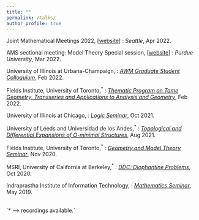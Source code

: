 ```yaml
---
title: ""
permalink: /talks/
author_profile: true
---
```


<script type="text/javascript"
  src="https://www.maths.nottingham.ac.uk/plp/pmadw/LaTeXMathML.js">
</script>


Joint Mathematical Meetings 2022, [<a href="https://www.jointmathematicsmeetings.org/meetings/national/jmm2022/2268_program_ss131.html#title" target="_blank">website</a>]
 : <i> Seattle</i>, Apr 2022.
 
AMS sectional meeting: Model Theory Special session, [<a href="https://www.ams.org/meetings/sectional/2292_program_ss35.html#title" target="_blank">website</a>]
 : <i>Purdue University</i>, Mar 2022. 

University of Illinois at Urbana-Champaign, 
 : <a href="https://math.illinois.edu/academics/graduate-program/women-mathematics/seminars" target="_blank"><i>AWM Graduate Student Colloquium</i></a>, Feb 2022. 


Fields Institute, University of Toronto,<sup>*</sup>
 : <a href="http://www.fields.utoronto.ca/activities/21-22/geometry-and-model-theory-seminar" target="_blank"><i>Thematic Program on Tame Geometry, Transseries and Applications to Analysis and Geometry</i></a>, Feb 2022.
  
University of Illinois at Chicago,
 : <a href="https://www.math.uic.edu/persisting_utilities/seminars/schedule_by_topic?code=LOG" target="_blank"><i>Logic Seminar</i></a>, Oct 2021.

University of Leeds and Universidad de los Andes,<sup>*</sup>
 : <a href="http://www1.maths.leeds.ac.uk/~pmtpe/TDE/" target="_blank"><i>Topological and Differential Expansions of O-minimal Structures</i></a>, Aug 2021.

Fields Institute, University of Toronto,<sup>*</sup>
 : <a href="http://www.fields.utoronto.ca/activities/20-21/geometry-and-model-theory-seminar" target="_blank"><i>Geometry and Model Theory Seminar</i></a>, Nov 2020.

MSRI, University of California at Berkeley,<sup>*</sup>
 : <a href="https://www.msri.org/web/msri/scientific/colloquia-seminars/fall-2020-seminars/ddc-2020-diophantine-problems" target="_blank"><i>DDC: Diophantine Problems</i></a>, Oct 2020.

Indraprastha Institute of Information Technology,
 : <a href="https://math.iiitd.ac.in/math-msems19.html" target="_blank"><i>Mathematics Seminar</i></a>, May 2019.  


<br>
`* --> recordings available.`
